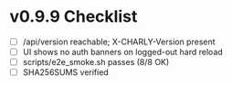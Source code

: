 # v0.9.9 Checklist
- [ ] /api/version reachable; X-CHARLY-Version present
- [ ] UI shows no auth banners on logged-out hard reload
- [ ] scripts/e2e_smoke.sh passes (8/8 OK)
- [ ] SHA256SUMS verified